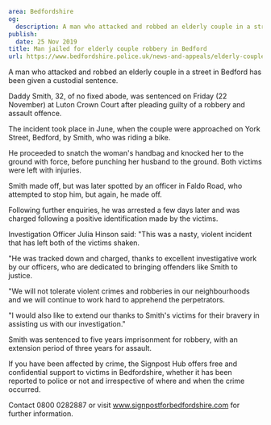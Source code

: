 ```yaml
area: Bedfordshire
og:
  description: A man who attacked and robbed an elderly couple in a street in Bedford has been given a custodial sentence.
publish:
  date: 25 Nov 2019
title: Man jailed for elderly couple robbery in Bedford
url: https://www.bedfordshire.police.uk/news-and-appeals/elderly-couple-robbery-nov19
```

A man who attacked and robbed an elderly couple in a street in Bedford has been given a custodial sentence.

Daddy Smith, 32, of no fixed abode, was sentenced on Friday (22 November) at Luton Crown Court after pleading guilty of a robbery and assault offence.

The incident took place in June, when the couple were approached on York Street, Bedford, by Smith, who was riding a bike.

He proceeded to snatch the woman's handbag and knocked her to the ground with force, before punching her husband to the ground. Both victims were left with injuries.

Smith made off, but was later spotted by an officer in Faldo Road, who attempted to stop him, but again, he made off.

Following further enquiries, he was arrested a few days later and was charged following a positive identification made by the victims.

Investigation Officer Julia Hinson said: "This was a nasty, violent incident that has left both of the victims shaken.

"He was tracked down and charged, thanks to excellent investigative work by our officers, who are dedicated to bringing offenders like Smith to justice.

"We will not tolerate violent crimes and robberies in our neighbourhoods and we will continue to work hard to apprehend the perpetrators.

"I would also like to extend our thanks to Smith's victims for their bravery in assisting us with our investigation."

Smith was sentenced to five years imprisonment for robbery, with an extension period of three years for assault.

If you have been affected by crime, the Signpost Hub offers free and confidential support to victims in Bedfordshire, whether it has been reported to police or not and irrespective of where and when the crime occurred.

Contact 0800 0282887 or visit www.signpostforbedfordshire.com for further information.
